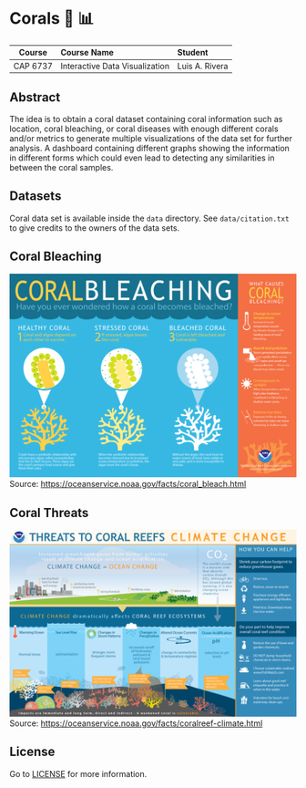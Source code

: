 # Corals :telescope: :bar_chart:
| Course    | Course Name                    | Student        |
| :-------: | :----------------------------- | :------------- |
| CAP 6737  | Interactive Data Visualization | Luis A. Rivera |

## Abstract
The idea is to obtain a coral dataset containing coral information such as location, coral bleaching, or coral diseases with enough different corals and/or metrics to generate multiple visualizations of the data set for further analysis. A dashboard containing different graphs showing the information in different forms which could even lead to detecting any similarities in between the coral samples.

## Datasets
Coral data set is available inside the `data` directory. See `data/citation.txt` to give credits to the owners of the data sets.

## Coral Bleaching
![](https://github.com/gitluis/coralviz/blob/master/images/coral-bleaching-explained.jpg)
Source: https://oceanservice.noaa.gov/facts/coral_bleach.html

## Coral Threats
![](https://github.com/gitluis/coralviz/blob/master/images/coral-threats.png)
Source: https://oceanservice.noaa.gov/facts/coralreef-climate.html

## License
Go to [LICENSE](https://github.com/gitluis/coralviz/blob/master/LICENSE) for more information.
